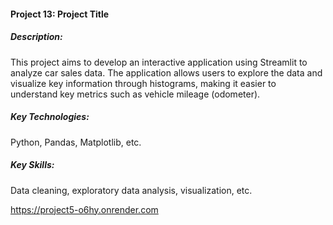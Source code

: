 #### Project 13: Project Title

##### Description:
 This project aims to develop an interactive application using Streamlit to analyze car sales data. The application allows users to explore the data and visualize key information through histograms, making it easier to understand key metrics such as vehicle mileage (odometer).
##### Key Technologies:
Python, Pandas, Matplotlib, etc.
##### Key Skills: 
Data cleaning, exploratory data analysis, visualization, etc.

https://project5-o6hy.onrender.com 